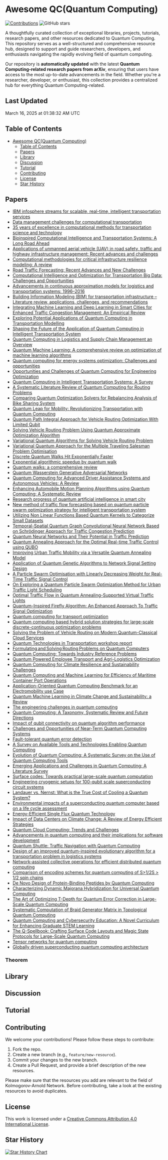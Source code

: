 # Awesome QC(Quantum Computing)

[![Contributions](https://img.shields.io/github/issues-pr-closed-raw/Xatta-Trone/awesome-qc.svg?label=contributions)](https://github.com/Xatta-Trone/awesome-qc/pulls) ![GitHub stars](https://img.shields.io/github/stars/Xatta-Trone/awesome-qc.svg?style=social)

A thoughtfully curated collection of exceptional libraries, projects, tutorials, research papers, and other resources dedicated to Quantum Computing. This repository serves as a well-structured and comprehensive resource hub, designed to support and guide researchers, developers, and enthusiasts navigating the rapidly evolving field of quantum computing.

Our repository is **automatically updated** with the latest **Quantum Computing-related research papers from arXiv**, ensuring that users have access to the most up-to-date advancements in the field. Whether you're a researcher, developer, or enthusiast, this collection provides a centralized hub for everything Quantum Computing-related.

## Last Updated
March 16, 2025 at 01:38:32 AM UTC


## Table of Contents

- [Awesome QC(Quantum Computing)](#awesome-qcquantum-computing)
  - [Table of Contents](#table-of-contents)
  - [Papers](#papers)
  - [Library](#library)
  - [Discussion](#discussion)
  - [Tutorial](#tutorial)
  - [Contributing](#contributing)
  - [License](#license)
  - [Star History](#star-history)

## Papers
- [IBM infosphere streams for scalable, real-time, intelligent transportation services](https://dl.acm.org/doi/10.1145/1807167.1807291)
- [Data management challenges for computational transportation](https://dl.acm.org/doi/10.4108/ICST.MOBIQUITOUS2008.4014)
- [35 years of excellence in computational methods for transportation science and technology](https://onlinelibrary.wiley.com/doi/10.1111/mice.12610)
- [Bioinspired Computational Intelligence and Transportation Systems: A Long Road Ahead](https://ieeexplore.ieee.org/document/8661647)
- [Applications of unmanned aerial vehicle (UAV) in road safety, traffic and highway infrastructure management: Recent advances and challenges](https://www.sciencedirect.com/science/article/pii/S096585642030728X)
- [Computational methodologies for critical infrastructure resilience modeling: A review](https://www.sciencedirect.com/science/article/abs/pii/S1474034624003112)
- [Road Traffic Forecasting: Recent Advances and New Challenges](https://ieeexplore.ieee.org/document/8344781)
- [Computational Intelligence and Optimization for Transportation Big Data: Challenges and Opportunities](https://link.springer.com/chapter/10.1007/978-3-319-18320-6_7)
- [Advancements in continuous approximation models for logistics and transportation systems: 1996–2016](https://www.sciencedirect.com/science/article/abs/pii/S0191261517303612)
- [Building Information Modeling (BIM) for transportation infrastructure – Literature review, applications, challenges, and recommendations](https://www.sciencedirect.com/science/article/abs/pii/S0926580517309470)
- [Integrating Machine Learning and Deep Learning in Smart Cities for Enhanced Traffic Congestion Management: An Empirical Review](https://www.semanticscholar.org/paper/Integrating-Machine-Learning-and-Deep-Learning-in-Khan-Ivan/2464b58617bdd5c8c90c0febf4d6961506b345e8)
- [Exploring Potential Applications of Quantum Computing in Transportation Modelling](https://dl.acm.org/doi/abs/10.1109/TITS.2021.3132161)
- [Shaping the Future of the Application of Quantum Computing in Intelligent Transportation System](https://www.semanticscholar.org/paper/Shaping-the-Future-of-the-Application-of-Quantum-in-Wang-Pei/f921069b14e065c99544602d9ac8c5aa9c198dac)
- [Quantum Computing in Logistics and Supply Chain Management an Overview](https://arxiv.org/abs/2402.17520)
- [Quantum Machine Learning: A comprehensive review on optimization of machine learning algorithms](https://ieeexplore.ieee.org/document/9673630)
- [Quantum computing for energy systems optimization: Challenges and opportunities](https://www.sciencedirect.com/science/article/abs/pii/S0360544219308254)
- [Opportunities and Challenges of Quantum Computing for Engineering Optimization](https://asmedigitalcollection.asme.org/computingengineering/article-abstract/23/6/060817/1164456/Opportunities-and-Challenges-of-Quantum-Computing?redirectedFrom=fulltext)
- [Quantum Computing in Intelligent Transportation Systems: A Survey](https://arxiv.org/abs/2406.00862)
- [A Systematic Literature Review of Quantum Computing for Routing Problems](https://ieeexplore.ieee.org/document/9781399)
- [Comparing Quantum Optimization Solvers for Rebalancing Analysis of Bike Sharing System](https://ieeexplore.ieee.org/document/9951232)
- [Quantum Leap for Mobility: Revolutionizing Transportation with Quantum Computing](https://hspublishing.org/JRECS/article/view/617)
- [Quantum Path Integral Approach for Vehicle Routing Optimization With Limited Qubit](https://ieeexplore.ieee.org/document/10345650)
- [Solving Vehicle Routing Problem Using Quantum Approximate Optimization Algorithm](https://arxiv.org/abs/2002.01351)
- [Variational Quantum Algorithms for Solving Vehicle Routing Problem](https://ieeexplore.ieee.org/document/10087522)
- [Variational Quantum Approach for the Multiple Traveling Salesman Problem Optimisation](https://ieeexplore.ieee.org/document/10257261/authors#authors)
- [Discrete Quantum Walks Hit Exponentially Faster](https://link.springer.com/article/10.1007/s00440-004-0423-2)
- [Exponential algorithmic speedup by quantum walk](https://arxiv.org/abs/quant-ph/0209131)
- [Quantum walks: a comprehensive review](https://arxiv.org/abs/1201.4780)
- [Quantum Wasserstein Generative Adversarial Networks](https://arxiv.org/abs/1911.00111)
- [Quantum Computing for Advanced Driver Assistance Systems and Autonomous Vehicles: A Review](https://www.researchgate.net/publication/388343779_Quantum_Computing_for_Advanced_Driver_Assistance_Systems_and_Autonomous_Vehicles_A_Review)
- [Enhancing Automobile Motion Planning Algorithms using Quantum Computing: A Systematic Review](https://ieeexplore.ieee.org/abstract/document/10543893)
- [Research progress of quantum artificial intelligence in smart city](https://www.sciopen.com/article/10.23919/ICN.2024.0009)
- [New method of traffic flow forecasting based on quantum particle swarm optimization strategy for intelligent transportation system](https://onlinelibrary.wiley.com/doi/abs/10.1002/dac.4647)
- [Utilizing Non Linear Functions Based Quantum Kernels to Categorize Small Datasets](https://ieeexplore.ieee.org/document/10245485)
- [Temporal-Spatial Quantum Graph Convolutional Neural Network Based on Schrödinger Approach for Traffic Congestion Prediction](https://ieeexplore.ieee.org/document/9882032)
- [Quantum Neural Networks and Their Potential in Traffic Prediction](https://ieeexplore.ieee.org/document/10332762)
- [Quantum Annealing Approach for the Optimal Real-time Traffic Control using QUBO](https://arxiv.org/abs/2403.09023)
- [Improving Urban Traffic Mobility via a Versatile Quantum Annealing Model](https://www.semanticscholar.org/paper/Improving-Urban-Traffic-Mobility-via-a-Versatile-Marchesin-Montrucchio/8f62aca3fa029c1b0ddb4b79c31cea87275d7238)
- [Application of Quantum Genetic Algorithms to Network Signal Setting Design](https://ieeexplore.ieee.org/document/10254158)
- [A Particle Swarm Optimisation with Linearly Decreasing Weight for Real-Time Traffic Signal Control](https://www.mdpi.com/2075-1702/9/11/280)
- [On Exploring a Quantum Particle Swarm Optimization Method for Urban Traffic Light Scheduling](https://link.springer.com/chapter/10.1007/978-3-319-27140-8_12)
- [Optimal Traffic Flow in Quantum Annealing-Supported Virtual Traffic Lights](https://arxiv.org/abs/2412.18776)
- [Quantum-Inspired Firefly Algorithm: An Enhanced Approach To Traffic Signal Optimization](https://www.researchgate.net/publication/385538439_Quantum-Inspired_Firefly_Algorithm_An_Enhanced_Approach_To_Traffic_Signal_Optimization)
- [Quantum computing for transport optimization](https://arxiv.org/abs/2206.07313)
- [Quantum computing based hybrid solution strategies for large-scale discrete-continuous optimization problems](https://www.sciencedirect.com/science/article/abs/pii/S0098135419307665)
- [Solving the Problem of Vehicle Routing on Modern Quantum-Classical Cloud Services](https://www.semanticscholar.org/paper/Solving-the-Problem-of-Vehicle-Routing-on-Modern-Hulianytskyi-Korolyov/1d6a950fd6bbb7d049e3b1cf7ea4644d66f894d8)
- [Quantum Technologies in Transportation workshop report](https://www.transportation.gov/hasscoe/highlights/quantum)
- [Formulating and Solving Routing Problems on Quantum Computers](https://ieeexplore.ieee.org/document/9314905)
- [Quantum Computing: Towards Industry Reference Problems](https://arxiv.org/abs/2103.07433)
- [Quantum Powered Employee Transport and Agri-Logistics Optimization](https://ieeexplore.ieee.org/document/10041701)
- [Quantum Computing for Climate Resilience and Sustainability Challenges](https://arxiv.org/abs/2407.16296)
- [Quantum Computing and Machine Learning for Efficiency of Maritime Container Port Operations](https://ieeexplore.ieee.org/document/9799399)
- [Application-Oriented Quantum Computing Benchmark for an Electromobility use Case](https://www.computer.org/csdl/video-library/video/1IFH15uDKiA)
- [Quantum Machine Learning in Climate Change and Sustainability: a Review](https://arxiv.org/abs/2310.09162)
- [The engineering challenges in quantum computing](https://ieeexplore.ieee.org/document/7927104)
- [Quantum Computing: A Taxonomy, Systematic Review and Future Directions](https://arxiv.org/abs/2010.15559)
- [Impact of qubit connectivity on quantum algorithm performance](https://arxiv.org/abs/1811.02125)
- [Challenges and Opportunities of Near-Term Quantum Computing Systems](https://arxiv.org/abs/1910.02894)
- [Fault-tolerant quantum error detection](https://www.science.org/doi/10.1126/sciadv.1701074)
- [A Survey on Available Tools and Technologies Enabling Quantum Computing](https://ieeexplore.ieee.org/abstract/document/10497574)
- [Evolution of Quantum Computing: A Systematic Survey on the Use of Quantum Computing Tools](https://arxiv.org/abs/2204.01856)
- [Emerging Applications and Challenges in Quantum Computing: A Literature Survey](https://ieeexplore.ieee.org/document/10645271)
- [Surface codes: Towards practical large-scale quantum computation](https://arxiv.org/abs/1208.0928)
- [Engineering cryogenic setups for 100-qubit scale superconducting circuit systems](https://arxiv.org/abs/1806.07862)
- [Landauer vs. Nernst: What is the True Cost of Cooling a Quantum System?](https://arxiv.org/abs/2106.05151)
- [Environmental impacts of a superconducting quantum computer based on a life cycle assessment](https://dial.uclouvain.be/memoire/ucl/en/object/thesis%3A48552)
- [Energy-Efficient Single Flux Quantum Technology](https://ieeexplore.ieee.org/document/5682046)
- [Impact of Data Centers on Climate Change: A Review of Energy Efficient Strategies](https://www.semanticscholar.org/paper/Impact-of-Data-Centers-on-Climate-Change%3A-A-Review-Ewim-Ninduwezuor-Ehiobu/6e2c4055855331c6fd35ec56a35ca5465831ca23)
- [Quantum Cloud Computing: Trends and Challenges](https://arxiv.org/abs/2404.19612)
- [Advancements in quantum computing and their implications for software development](https://www.researchgate.net/publication/383831739_Advancements_in_quantum_computing_and_their_implications_for_software_development)
- [Quantum Shuttle: Traffic Navigation with Quantum Computing](https://arxiv.org/abs/2006.14162)
- [Design of an improved quantum-inspired evolutionary algorithm for a transportation problem in logistics systems](https://link.springer.com/article/10.1007/s10845-011-0568-7)
- [Network-assisted collective operations for efficient distributed quantum computing](https://arxiv.org/abs/2502.19118)
- [Comparison of encoding schemes for quantum computing of S>1/2S > 1/2 spin chains](https://arxiv.org/abs/2502.18838)
- [De Novo Design of Protein-Binding Peptides by Quantum Computing](https://arxiv.org/abs/2503.05458)
- [Characterizing Dynamic Majorana Hybridization for Universal Quantum Computing](https://arxiv.org/abs/2403.02481)
- [The Art of Optimizing T-Depth for Quantum Error Correction in Large-Scale Quantum Computing](https://arxiv.org/abs/2503.06045)
- [Systematic Computation of Braid Generator Matrix in Topological Quantum Computing](https://arxiv.org/abs/2307.01892)
- [Quantum Computing and Cybersecurity Education: A Novel Curriculum for Enhancing Graduate STEM Learning](https://arxiv.org/abs/2503.09375)
- [The Q-Spellbook: Crafting Surface Code Layouts and Magic State Protocols for Large-Scale Quantum Computing](https://arxiv.org/abs/2502.11253)
- [Tensor networks for quantum computing](https://arxiv.org/abs/2503.08626)
- [Globally driven superconducting quantum computing architecture](https://arxiv.org/abs/2407.01182)


### Theorem

## Library

## Discussion

## Tutorial

## Contributing

We welcome your contributions! Please follow these steps to contribute:

1. Fork the repo.
2. Create a new branch (e.g., `feature/new-resource`).
3. Commit your changes to the new branch.
4. Create a Pull Request, and provide a brief description of the new resources.

Please make sure that the resources you add are relevant to the field of Kolmogorov-Arnold Network. Before contributing, take a look at the existing resources to avoid duplicates.

## License

This work is licensed under a [Creative Commons Attribution 4.0 International License](https://creativecommons.org/licenses/by/4.0/).

## Star History

[![Star History Chart](https://api.star-history.com/svg?repos=Xatta-Trone/awesome-qc)](https://star-history.com/#Xatta-Trone/awesome-qc&Date)
